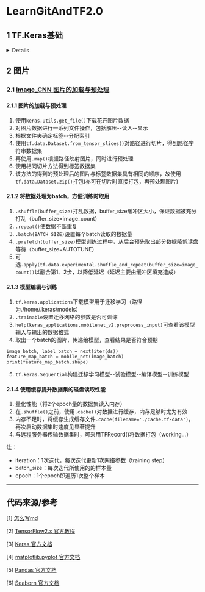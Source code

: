 # LearnGitAndTF2.0
## 1 TF.Keras基础
<details>
### 1.1 [MNIST_NN](https://github.com/KPollux/LearnGitAndTF2.0/blob/master/MNIST_NN.py)
手写数字识别，使用keras.models.Sequential()构建模型
### 1.2 [FashionMNIST_NN](https://github.com/KPollux/LearnGitAndTF2.0/blob/master/FashionMNIST_NN.py)
服装识别，使用keras.Sequential()构建模型，并对最终预测结果进行了可视化
### 1.3 [TFHub与文本分类](https://github.com/KPollux/LearnGitAndTF2.0/blob/master/TFHub_TextClassification.py)
使用TFHub下载预训练模型实现迁移学习，并使用NN进行简单的褒贬文本分类

(working...)
### 1.4 [BasicRegression 基础回归](https://github.com/KPollux/LearnGitAndTF2.0/blob/master/BasicRegression.py)
使用`keras.utils.get_file`从 [UCI机器学习库](https://archive.ics.uci.edu/ml/index.php) 中获取auto-mpg汽车性能数据集并使用NN进行简单的线性回归

数据进行了清理、拆分、统计、特征标签分离、归一化等操作，并使用seaborn绘图库绘制联合分布图

定义模型构建函数，统计了均方误差MSE与平均绝对误差MAE，进行了小批量训练

均方误差(MSE)是回归问题中常见的**损失函数**，平均绝对误差(MAE)是回归问题中常用的**评估指标**

在完整训练中，使用callbacks回调自定义函数显示训练进度，并使用history记录训练过程数据，如loss、mae、mse等并将训练过程数据可视化

检视训练过程，发现验证集误差在一定epoch后不降反升，使用early_stop回调函数来提前终止训练过程以达到较好效果（防止过拟合）

最后对测试集的数据进行预测，并可视化以查看拟合曲线与误差分布。
</details>

## 2 图片
### 2.1 [Image_CNN 图片的加载与预处理](https://github.com/KPollux/LearnGitAndTF2.0/blob/master/Image_CNN.py)
#### 2.1.1 图片的加载与预处理
1. 使用`keras.utils.get_file()`下载花卉图片数据
2. 对图片数据进行一系列文件操作，包括解压--读入--显示
3. 根据文件夹确定标签--分配索引
4. 使用`tf.data.Dataset.from_tensor_slices()`对路径进行切片，得到路径字符串数据集
5. 再使用`.map()`根据路径映射图片，同时进行预处理
6. 使用相同切片方法得到标签数据集
7. 该方法的得到的预处理后的图片与标签数据集具有相同的顺序，故使用`tf.data.Dataset.zip()`打包(亦可在切片时直接打包，再预处理图片)
#### 2.1.2 将数据处理为batch，方便训练时取用
1. `.shuffle(buffer_size)`打乱数据，buffer_size缓冲区大小，保证数据被充分打乱（buffer_size=image_count）
2. `.repeat()`使数据不断重复
3. `.batch(BATCH_SIZE)`设置每个batch读取的数据量
4. `.prefetch(buffer_size)`模型训练过程中，从后台预先取出部分数据降低读盘等待（buffer_size=AUTOTUNE）
5. 可选`.apply(tf.data.experimental.shuffle_and_repeat(buffer_size=image_count))`以融合第1、2步，以降低延迟（延迟主要由缓冲区填充造成）
#### 2.1.3 模型编辑与训练
1. `tf.keras.applications`下载模型用于迁移学习（路径为./home/.keras/models）
2. `.trainable`设置迁移网络的参数是否可训练
3. `help(keras_applications.mobilenet_v2.preprocess_input)`可查看该模型输入与输出的数据格式
4. 取出一个batch的图片，传递给模型，查看结果是否符合预期
```
image_batch, label_batch = next(iter(ds))
feature_map_batch = mobile_net(image_batch)
print(feature_map_batch.shape)
```
5. `tf.keras.Sequential`构建迁移学习模型--试验模型--编译模型--训练模型
#### 2.1.4 使用缓存提升数据集的磁盘读取性能
1. 量化性能（将2个epoch量的数据集读入内存）
2. 在`.shuffle()`之前，使用`.cache()`对数据进行缓存，内存足够时尤为有效
3. 内存不足时，将缓存生成缓存文件`.cache(filename='./cache.tf-data')`，再次启动数据集时速度见显著提升
4. 与远程服务器传输数据集时，可采用TFRecord()将数据打包（working...）

注：
- iteration：1次迭代，每次迭代更新1次网络参数（training step）
- batch_size：每次迭代所使用的的样本量
- epoch：1个epoch即遍历1次整个样本

------------------------------------------------------------------------------------------
## 代码来源/参考
[1] [怎么写md](https://www.jianshu.com/p/f378e3f2e7e1)

[2] [TensorFlow2.x 官方教程](https://tensorflow.google.cn/tutorials/)

[3] [Keras 官方文档](https://keras.io/zh/)

[4] [matplotlib.pyplot 官方文档](https://matplotlib.org/index.html)

[5] [Pandas 官方文档](https://pandas.pydata.org/pandas-docs/stable/reference/index.html)

[6] [Seaborn 官方文档](http://seaborn.pydata.org/tutorial.html)
